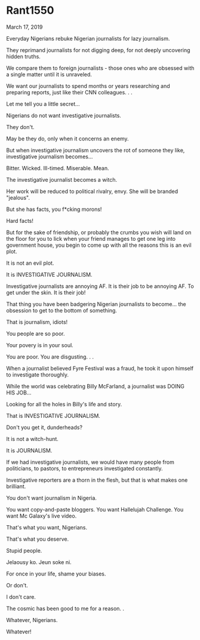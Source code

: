 # Rant1550


March 17, 2019

Everyday Nigerians rebuke Nigerian journalists for lazy journalism.

They reprimand journalists for not digging deep, for not deeply uncovering hidden truths.

We compare them to foreign journalists - those ones who are obsessed with a single matter until it is unraveled. 

We want our journalists to spend months or years researching and preparing reports, just like their CNN colleagues.
.
.

Let me tell you a little secret...

Nigerians do not want investigative journalists.

They don't.

May be they do, only when it concerns an enemy.

But when investigative journalism uncovers the rot of someone they like, investigative journalism becomes...

Bitter. Wicked. Ill-timed. Miserable. Mean.

The investigative journalist becomes a witch. 

Her work will be reduced to political rivalry, envy. She will be branded "jealous".

But she has facts, you f*cking morons!

Hard facts!

But for the sake of friendship, or probably the crumbs you wish will land on the floor for you to lick when your friend manages to get one leg into government house, you begin to come up with all the reasons this is an evil plot.

It is not an evil plot.

It is INVESTIGATIVE JOURNALISM.

Investigative journalists are annoying AF. It is their job to be annoying AF. To get under the skin. It is their job!

That thing you have been badgering Nigerian journalists to become... the obsession to get to the bottom of something.

That is journalism, idiots!

You people are so poor.

Your povery is in your soul.

You are poor. You are disgusting. 
.
.

When a journalist believed Fyre Festival was a fraud, he took it upon himself to investigate thoroughly. 

While the world was celebrating Billy McFarland, a journalist was DOING HIS JOB...

Looking for all the holes in Billy's life and story.

That is INVESTIGATIVE JOURNALISM. 

Don't you get it, dunderheads?

It is not a witch-hunt.

It is JOURNALISM. 

If we had investigative journalists, we would have many people from politicians, to pastors, to entrepreneurs investigated constantly.

Investigative reporters are a thorn in the flesh, but that is what makes one brilliant.

You don't want journalism in Nigeria. 

You want copy-and-paste bloggers. You want Hallelujah Challenge. You want Mc Galaxy's live video.

That's what you want, Nigerians.

That's what you deserve.

Stupid people.

Jelaousy ko. Jeun soke ni.

For once in your life, shame your biases.

Or don't. 

I don't care. 

The cosmic has been good to me for a reason. 
.

Whatever, Nigerians.

Whatever!